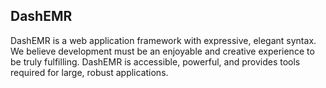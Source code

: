 ## DashEMR

DashEMR is a web application framework with expressive, elegant syntax. We believe development must be an enjoyable and creative experience to be truly fulfilling. DashEMR is accessible, powerful, and provides tools required for large, robust applications.
